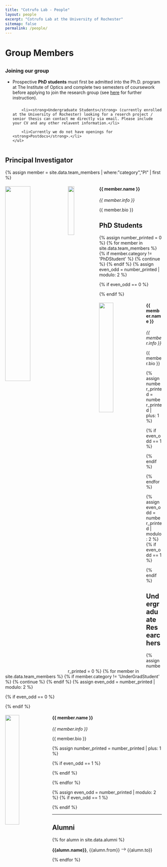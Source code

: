 ```yaml
---
title: "Cotrufo Lab - People"
layout: people
excerpt: "Cotrufo Lab at the University of Rochester"
sitemap: false
permalink: /people/
---
```


<h1>Group Members</h1>

<!-- <div class="card border-primary mb-3" style="max-width: 60rem; margin-top:30px">
  <div class="card-header"><strong>Joining our group</strong></div>
  <div class="card-body">
    <h4 class="card-title">Primary card title</h4>
    <ul style="gap: 10px; display: flex; flex-direction: column;">
        <li>Prospective <strong>PhD students</strong> <p class="text-danger" style="display:inline">must first be admitted into the Ph.D. program</p> at The Institute of Optics and complete two semesters of coursework before applying to join a research group (see <a href="[#](https://www.hajim.rochester.edu/optics/graduate/phd.html/)" class="alert-link">here</a> for further instruction).</li>

        <li><strong>Undergraduate Students</strong> (currently enrolled at the University of Rochester) looking for a reserch project / senior thesis can contact me directly via email. Please include your CV and any other relavent information.</li>

        <li>Currently we do not have openings for <strong>Postdocs</strong>.</li>
    </ul>  
  </div>
</div> -->


<div class="alert alert-dismissible alert-primary" style=" margin-top:30px">
    <h3>Joining our group</h3>
    <ul style="gap: 10px; display: flex; flex-direction: column; ">
        <li>Prospective <strong>PhD students</strong> <p class="text-danger" style="display:inline">must first be admitted into the Ph.D. program</p> at The Institute of Optics and complete two semesters of coursework before applying to join the research group (see <a href="[#](https://www.hajim.rochester.edu/optics/graduate/phd.html/)" class="alert-link">here</a> for further instruction).</li>

        <li><strong>Undergraduate Students</strong> (currently enrolled at the University of Rochester) looking for a reserch project / senior thesis can contact me directly via email. Please include your CV and any other relavent information.</li>

        <li>Currently we do not have openings for <strong>Postdocs</strong>.</li>
    </ul> 
</div>

## Principal Investigator

{% assign member = site.data.team_members | where:"category","PI" | first %} 
<div class="row">
  <div class="col-sm clearfix">
    <p>
    <div class="d-sm-none">
      <img src="{{ site.url }}{{ site.baseurl }}/images/people/{{ member.photo }}" class="img-responsive" width="40%" style="float: left" />
    </div>
		<div class="d-none d-sm-block">
      <img src="{{ site.url }}{{ site.baseurl }}/images/people/{{ member.photo }}" class="img-responsive" width="20%" style="float: left" />
    </div>
    </p>
    <h4>{{ member.name }}</h4>
    <i>{{ member.info }} <!--<br>email: <{{ member.email }}> --></i>
    <p>{{ member.bio }}</p>
  </div>
</div>

## PhD Students
{% assign number_printed = 0 %}
{% for member in site.data.team_members %}
  {% if member.category != 'PhDStudent' %}
      {% continue %}
    {% endif %}
{% assign even_odd = number_printed | modulo: 2 %}

{% if even_odd == 0 %}
<div class="row">
{% endif %}

<div class="col-sm-6 clearfix">
  <p>
  <img src="{{ site.url }}{{ site.baseurl }}/images/people/{{ member.photo }}" class="img-responsive" width="30%" style="float: left" />
  </p>
  <h4>{{ member.name }}</h4>
  <i>{{ member.info }} <!--<br>email: <{{ member.email }}> --></i>
  <p>{{ member.bio }}</p>
</div>

{% assign number_printed = number_printed | plus: 1 %}

{% if even_odd == 1 %}
</div>
{% endif %}

{% endfor %}

{% assign even_odd = number_printed | modulo: 2 %}
{% if even_odd == 1 %}
</div>
{% endif %}

## Undergraduate Researchers
{% assign number_printed = 0 %}
{% for member in site.data.team_members %}
  {% if member.category != 'UnderGradStudent' %}
      {% continue %}
    {% endif %}
{% assign even_odd = number_printed | modulo: 2 %}

{% if even_odd == 0 %}
<div class="row">
{% endif %}

<div class="col-sm-6 clearfix">
  <p>
  <img src="{{ site.url }}{{ site.baseurl }}/images/people/{{ member.photo }}" class="img-responsive" width="30%" style="float: left" />
  </p>
  <h4>{{ member.name }}</h4>
  <i>{{ member.info }} <!--<br>email: <{{ member.email }}> --></i>
  <p>{{ member.bio }}</p>
</div>

{% assign number_printed = number_printed | plus: 1 %}

{% if even_odd == 1 %}
</div>
{% endif %}

{% endfor %}

{% assign even_odd = number_printed | modulo: 2 %}
{% if even_odd == 1 %}
</div>
{% endif %}

<hr class="my-2">

## Alumni 
{% for alumn in site.data.alumni %}
<p><b>{{alumn.name}}</b>,  {{alumn.from}} 
<svg xmlns="http://www.w3.org/2000/svg" width="16" height="16" fill="currentColor" class="bi bi-arrow-right" viewBox="0 0 16 16">
  <path fill-rule="evenodd" d="M1 8a.5.5 0 0 1 .5-.5h11.793l-3.147-3.146a.5.5 0 0 1 .708-.708l4 4a.5.5 0 0 1 0 .708l-4 4a.5.5 0 0 1-.708-.708L13.293 8.5H1.5A.5.5 0 0 1 1 8"/>
</svg>
{{alumn.to}}
</p>
{% endfor %}